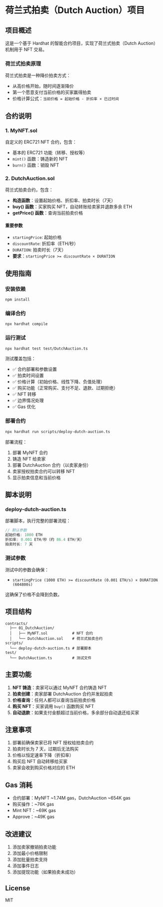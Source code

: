 # 荷兰式拍卖（Dutch Auction）项目

## 项目概述

这是一个基于 Hardhat 的智能合约项目，实现了荷兰式拍卖（Dutch Auction）机制用于 NFT 交易。

### 荷兰式拍卖原理

荷兰式拍卖是一种降价拍卖方式：
- 从高价格开始，随时间逐渐降价
- 第一个愿意支付当前价格的买家赢得拍卖
- 价格计算公式：`当前价格 = 起始价格 - 折扣率 × 已过时间`

## 合约说明

### 1. MyNFT.sol

自定义的 ERC721 NFT 合约，包含：
- 基本的 ERC721 功能（转移、授权等）
- `mint()` 函数：铸造新的 NFT
- `burn()` 函数：销毁 NFT

### 2. DutchAuction.sol

荷兰式拍卖合约，包含：
- **构造函数**：设置起始价格、折扣率、拍卖时长（7天）
- **buy() 函数**：买家购买 NFT，自动转账给卖家并退款多余 ETH
- **getPrice() 函数**：查询当前拍卖价格

#### 重要参数
- `startingPrice`: 起始价格
- `discountRate`: 折扣率（ETH/秒）
- `DURATION`: 拍卖时长（7天）
- **要求**：`startingPrice >= discountRate × DURATION`

## 使用指南

### 安装依赖

```bash
npm install
```

### 编译合约

```bash
npx hardhat compile
```

### 运行测试

```bash
npx hardhat test test/DutchAuction.ts
```

测试覆盖包括：
- ✅ 合约部署和参数设置
- ✅ 拍卖时间设置
- ✅ 价格计算（初始价格、线性下降、负值处理）
- ✅ 购买功能（正常购买、支付不足、退款、过期拒绝）
- ✅ NFT 转移
- ✅ 边界情况处理
- ✅ Gas 优化

### 部署合约

```bash
npx hardhat run scripts/deploy-dutch-auction.ts
```

部署流程：
1. 部署 MyNFT 合约
2. 铸造 NFT 给卖家
3. 部署 DutchAuction 合约（以卖家身份）
4. 卖家授权拍卖合约可以转移 NFT
5. 显示拍卖信息和当前价格

## 脚本说明

### deploy-dutch-auction.ts

部署脚本，执行完整的部署流程：

```typescript
// 默认参数
起始价格: 1000 ETH
折扣率: 0.001 ETH/秒（约 86.4 ETH/天）
拍卖时长: 7 天
```

### 测试参数

测试中的参数会确保：
- `startingPrice (1000 ETH) >= discountRate (0.001 ETH/s) × DURATION (604800s)`

这确保了价格不会降到负数。

## 项目结构

```
contracts/
  ├── 01_DutchAuction/
  │   ├── MyNFT.sol           # NFT 合约
  │   └── DutchAuction.sol    # 荷兰式拍卖合约
scripts/
  └── deploy-dutch-auction.ts # 部署脚本
test/
  └── DutchAuction.ts         # 测试文件
```

## 主要功能

1. **NFT 铸造**：卖家可以通过 MyNFT 合约铸造 NFT
2. **拍卖创建**：卖家部署 DutchAuction 合约并发起拍卖
3. **价格查询**：任何人都可以查询当前拍卖价格
4. **购买 NFT**：买家调用 `buy()` 函数购买 NFT
5. **自动退款**：如果支付金额超过当前价格，多余部分自动退还给买家

## 注意事项

1. 部署前确保卖家已将 NFT 授权给拍卖合约
2. 拍卖时长为 7 天，过期后无法购买
3. 价格以恒定速率下降（折扣率）
4. 购买后 NFT 自动转移给买家
5. 卖家会收到购买价格对应的 ETH

## Gas 消耗

- 合约部署：MyNFT ~1.74M gas，DutchAuction ~654K gas
- 购买操作：~76K gas
- Mint NFT：~69K gas
- Approve：~49K gas

## 改进建议

1. 添加卖家撤销拍卖功能
2. 添加最小价格限制
3. 添加批量拍卖支持
4. 添加事件日志
5. 添加提现功能（如果拍卖未成功）

## License

MIT
